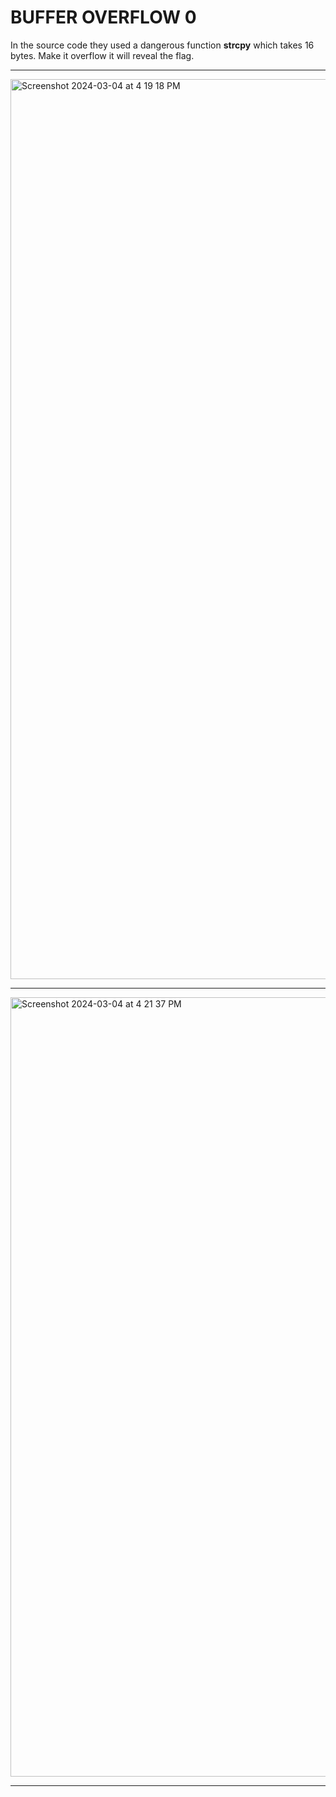 # BUFFER OVERFLOW 0


In the source code they used a dangerous function **strcpy** which takes 16 bytes.
Make it overflow it will reveal the flag.

---

<img width="1440" alt="Screenshot 2024-03-04 at 4 19 18 PM" src="https://github.com/Lynk4/PicoCTF/assets/44930131/6a7128f6-af4f-4289-bce7-285cbbf8da0d">

---

<img width="1247" alt="Screenshot 2024-03-04 at 4 21 37 PM" src="https://github.com/Lynk4/PicoCTF/assets/44930131/1bda6f5a-c739-4ab7-8278-1ac46e5fdd81">


---
